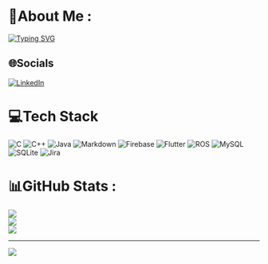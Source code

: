 

# 💫About Me :
[![Typing SVG](https://readme-typing-svg.herokuapp.com/?lines=Hello,+I'm+a+Embedded+Software+Engineer;I+love+electronics+and+programming!;My+passion+for+electronics+drives+me+to+create+and+innovate+,+always+looking+for+ways+to+merge+technology+with+creativity;Building+things+and+exploring+IoT+excites+me;I+believe+this+path+will+lead+me+to+my+true+passion+for+technology)](https://git.io/typing-svg)

## 🌐Socials
[![LinkedIn](https://img.shields.io/badge/LinkedIn-%230077B5.svg?logo=linkedin&logoColor=white)](https://www.linkedin.com/in/do-nguyen-0328b5281/) 

# 💻Tech Stack
![C](https://img.shields.io/badge/c-%2300599C.svg?style=for-the-badge&logo=c&logoColor=white) ![C++](https://img.shields.io/badge/c++-%2300599C.svg?style=for-the-badge&logo=c%2B%2B&logoColor=white) ![Java](https://img.shields.io/badge/java-%23ED8B00.svg?style=for-the-badge&logo=java&logoColor=white) ![Markdown](https://img.shields.io/badge/markdown-%23000000.svg?style=for-the-badge&logo=markdown&logoColor=white) ![Firebase](https://img.shields.io/badge/firebase-%23039BE5.svg?style=for-the-badge&logo=firebase) ![Flutter](https://img.shields.io/badge/Flutter-%2302569B.svg?style=for-the-badge&logo=Flutter&logoColor=white) ![ROS](https://img.shields.io/badge/ros-%230A0FF9.svg?style=for-the-badge&logo=ros&logoColor=white) ![MySQL](https://img.shields.io/badge/mysql-%2300f.svg?style=for-the-badge&logo=mysql&logoColor=white) ![SQLite](https://img.shields.io/badge/sqlite-%2307405e.svg?style=for-the-badge&logo=sqlite&logoColor=white) ![Jira](https://img.shields.io/badge/jira-%230A0FFF.svg?style=for-the-badge&logo=jira&logoColor=white)
# 📊GitHub Stats :
![](https://github-readme-stats.vercel.app/api?username=NVDnguyen&theme=radical&hide_border=false&include_all_commits=false&count_private=false)<br/>
![](https://github-readme-streak-stats.herokuapp.com/?user=NVDnguyen&theme=radical&hide_border=false)<br/>
![](https://github-readme-stats.vercel.app/api/top-langs/?username=NVDnguyen&theme=radical&hide_border=false&include_all_commits=false&count_private=false&layout=compact)

---
[![](https://visitcount.itsvg.in/api?id=NVDnguyen&icon=0&color=0)](https://visitcount.itsvg.in)



